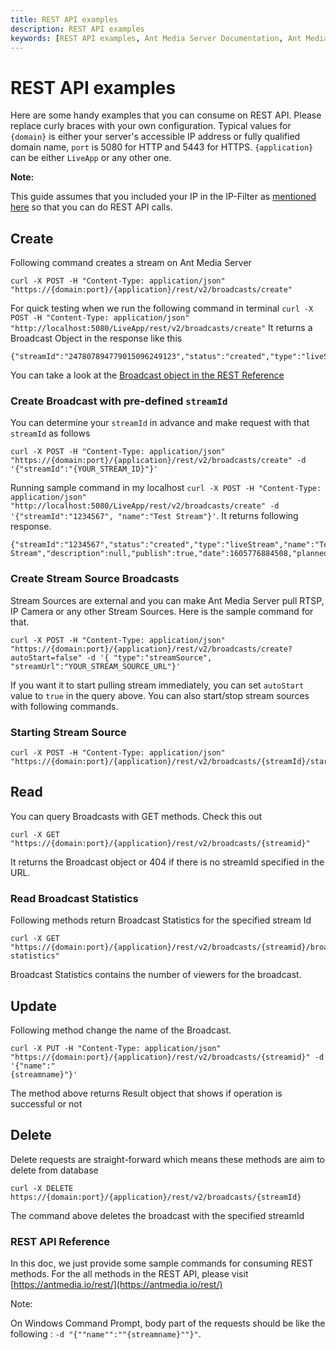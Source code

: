 ```yaml
---
title: REST API examples 
description: REST API examples
keywords: [REST API examples, Ant Media Server Documentation, Ant Media Server Tutorials]
---
```


# REST API examples

Here are some handy examples that you can consume on REST API. Please replace curly braces with your own configuration. Typical values for ```{domain}``` is either your server's accessible IP address or fully qualified domain name, ```port``` is 5080 for HTTP and 5443 for HTTPS. ```{application}``` can be either ```LiveApp``` or any other one.

**Note:**

This guide assumes that you included your IP in the IP-Filter as [mentioned here](/v1/docs/rest-api-guide#security-%E2%80%93-ip-filtering) so that you can do REST API calls.

Create
------

Following command creates a stream on Ant Media Server

    curl -X POST -H "Content-Type: application/json" "https://{domain:port}/{application}/rest/v2/broadcasts/create"

For quick testing when we run the following command in terminal ```curl -X POST -H "Content-Type: application/json" "http://localhost:5080/LiveApp/rest/v2/broadcasts/create"``` It returns a Broadcast Object in the response like this

    {"streamId":"247807894779015096249123","status":"created","type":"liveStream","name":null,"description":null,"publish":true,"date":1605776243606,"plannedStartDate":0,"plannedEndDate":0,"duration":0,"endPointList":null,"publicStream":true,"is360":false,"listenerHookURL":null,"category":null,"ipAddr":null,"username":null,"password":null,"quality":null,"speed":0.0,"streamUrl":null,"originAdress":"127.0.0.1","mp4Enabled":0,"webMEnabled":0,"expireDurationMS":0,"rtmpURL":"rtmp://127.0.0.1/LiveApp/247807894779015096249123","zombi":false,"pendingPacketSize":0,"hlsViewerCount":0,"webRTCViewerCount":0,"rtmpViewerCount":0,"startTime":0,"receivedBytes":0,"bitrate":0,"userAgent":"N/A","latitude":null,"longitude":null,"altitude":null,"mainTrackStreamId":null,"subTrackStreamIds":null,"absoluteStartTimeMs":0,"webRTCViewerLimit":-1,"hlsViewerLimit":-1}

You can take a look at the [Broadcast object in the REST Reference](https://antmedia.io/rest/)

### Create Broadcast with pre-defined ```streamId```

You can determine your ```streamId``` in advance and make request with that ```streamId``` as follows

    curl -X POST -H "Content-Type: application/json" "https://{domain:port}/{application}/rest/v2/broadcasts/create" -d '{"streamId":"{YOUR_STREAM_ID}"}'

Running sample command in my localhost ```curl -X POST -H "Content-Type: application/json" "http://localhost:5080/LiveApp/rest/v2/broadcasts/create" -d '{"streamId":"1234567", "name":"Test Stream"}'```. It returns following response.

    {"streamId":"1234567","status":"created","type":"liveStream","name":"Test Stream","description":null,"publish":true,"date":1605776884508,"plannedStartDate":0,"plannedEndDate":0,"duration":0,"endPointList":null,"publicStream":true,"is360":false,"listenerHookURL":null,"category":null,"ipAddr":null,"username":null,"password":null,"quality":null,"speed":0.0,"streamUrl":null,"originAdress":"127.0.0.1","mp4Enabled":0,"webMEnabled":0,"expireDurationMS":0,"rtmpURL":"rtmp://127.0.0.1/LiveApp/1234567","zombi":false,"pendingPacketSize":0,"hlsViewerCount":0,"webRTCViewerCount":0,"rtmpViewerCount":0,"startTime":0,"receivedBytes":0,"bitrate":0,"userAgent":"N/A","latitude":null,"longitude":null,"altitude":null,"mainTrackStreamId":null,"subTrackStreamIds":null,"absoluteStartTimeMs":0,"webRTCViewerLimit":-1,"hlsViewerLimit":-1}

### Create Stream Source Broadcasts

Stream Sources are external and you can make Ant Media Server pull RTSP, IP Camera or any other Stream Sources. Here is the sample command for that.

    curl -X POST -H "Content-Type: application/json" "https://{domain:port}/{application}/rest/v2/broadcasts/create?autoStart=false" -d '{ "type":"streamSource", "streamUrl":"YOUR_STREAM_SOURCE_URL"}'

If you want it to start pulling stream immediately, you can set ```autoStart``` value to ```true``` in the query above. You can also start/stop stream sources with following commands.

### Starting Stream Source

    curl -X POST -H "Content-Type: application/json" "https://{domain:port}/{application}/rest/v2/broadcasts/{streamId}/start"

Read
----

You can query Broadcasts with GET methods. Check this out

    curl -X GET "https://{domain:port}/{application}/rest/v2/broadcasts/{streamid}"

It returns the Broadcast object or 404 if there is no streamId specified in the URL.

### Read Broadcast Statistics

Following methods return Broadcast Statistics for the specified stream Id

    curl -X GET "https://{domain:port}/{application}/rest/v2/broadcasts/{streamid}/broadcast-statistics"

Broadcast Statistics contains the number of viewers for the broadcast.

Update
------

Following method change the name of the Broadcast.

    curl -X PUT -H "Content-Type: application/json" "https://{domain:port}/{application}/rest/v2/broadcasts/{streamid}" -d '{"name":"
    {streamname}"}'

The method above returns Result object that shows if operation is successful or not

Delete
------

Delete requests are straight-forward which means these methods are aim to delete from database 

    curl -X DELETE https://{domain:port}/{application}/rest/v2/broadcasts/{streamId}

The command above deletes the broadcast with the specified streamId

### REST API Reference

In this doc, we just provide some sample commands for consuming REST methods. For the all methods in the REST API, please visit [https://antmedia.io/rest/](https://antmedia.io/rest/)

Note:

On Windows Command Prompt, body part of the requests should be like the following : ```-d "{""name"":""{streamname}""}"```.
